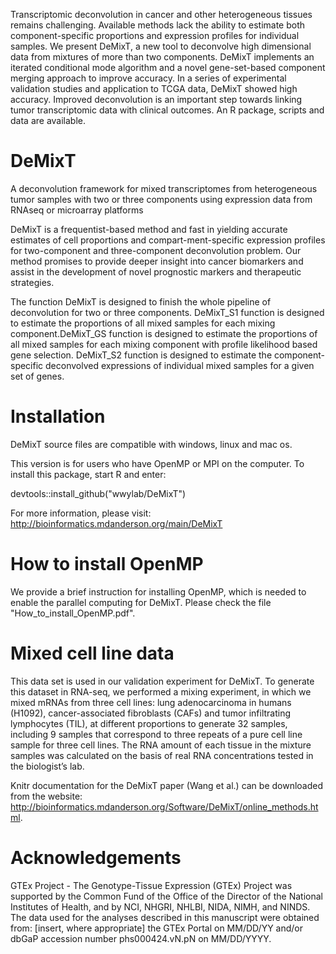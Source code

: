 Transcriptomic deconvolution in cancer and other heterogeneous tissues remains challenging. Available methods lack the ability to estimate both component-specific proportions and expression profiles for individual samples. We present DeMixT, a new tool to deconvolve high dimensional data from mixtures of more than two components. DeMixT implements an iterated conditional mode algorithm and a novel gene-set-based component merging approach to improve accuracy. In a series of experimental validation studies and application to TCGA data, DeMixT showed high accuracy. Improved deconvolution is an important step towards linking tumor transcriptomic data with clinical outcomes. An R package, scripts and data are available.

# DeMixT
A deconvolution framework for mixed transcriptomes from heterogeneous tumor samples with two or three components using expression data from RNAseq or microarray platforms

DeMixT is a frequentist-based method and fast in yielding accurate estimates of cell proportions and compart-ment-specific expression profiles for two-component and three-component deconvolution problem. Our method promises to provide deeper insight into cancer biomarkers and assist in the development of novel prognostic markers and therapeutic strategies. 

The function DeMixT is designed to finish the whole pipeline of deconvolution for two or three components. DeMixT_S1 function is designed to estimate the proportions of all mixed samples for each mixing component.DeMixT_GS function is designed to estimate the proportions of all mixed samples for each mixing component with profile likelihood based gene selection. DeMixT_S2 function is designed to estimate the component-specific deconvolved expressions of individual mixed samples for a given set of genes.

# Installation
DeMixT source files are compatible with windows, linux and mac os.

This version is for users who have OpenMP or MPI on the computer. To install this package, start R and enter:

devtools::install_github("wwylab/DeMixT")

For more information, please visit:
http://bioinformatics.mdanderson.org/main/DeMixT

# How to install OpenMP
We provide a brief instruction for installing OpenMP, which is needed to enable the parallel computing for DeMixT. Please check the file "How_to_install_OpenMP.pdf".

# Mixed cell line data
This data set is used in our validation experiment for DeMixT. To generate this dataset in RNA-seq, we performed a mixing experiment, in which we mixed mRNAs from three cell lines: lung adenocarcinoma in humans (H1092), cancer-associated fibroblasts (CAFs) and tumor infiltrating lymphocytes (TIL), at different proportions to generate 32 samples, including 9 samples that correspond to three repeats of a pure cell line sample for three cell lines. The RNA amount of each tissue in the mixture samples was calculated on the basis of real RNA concentrations tested in the biologist’s lab.

Knitr documentation for the DeMixT paper (Wang et al.) can be downloaded from the website:
http://bioinformatics.mdanderson.org/Software/DeMixT/online_methods.html.

# Acknowledgements
GTEx Project - The Genotype-Tissue Expression (GTEx) Project was supported by the Common Fund of the Office of the Director of the National Institutes of Health, and by NCI, NHGRI, NHLBI, NIDA, NIMH, and NINDS. The data used for the analyses described in this manuscript were obtained from: [insert, where appropriate] the GTEx Portal on MM/DD/YY and/or dbGaP accession number phs000424.vN.pN on MM/DD/YYYY.
